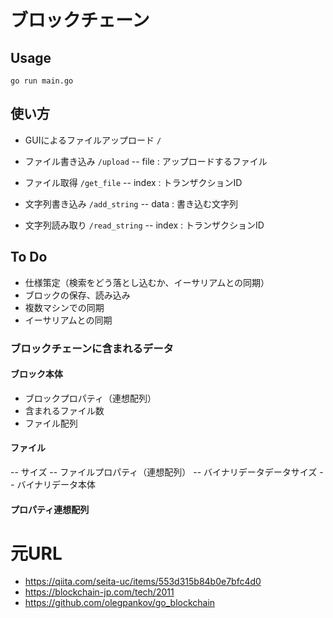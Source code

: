 # ブロックチェーン

## Usage
```
go run main.go
```

## 使い方

- GUIによるファイルアップロード
``/``

- ファイル書き込み
``/upload``
-- file : アップロードするファイル

- ファイル取得
``/get_file``
-- index : トランザクションID

- 文字列書き込み
``/add_string``
-- data : 書き込む文字列

- 文字列読み取り
``/read_string``
-- index : トランザクションID

## To Do

- 仕様策定（検索をどう落とし込むか、イーサリアムとの同期）
- ブロックの保存、読み込み
- 複数マシンでの同期
- イーサリアムとの同期

### ブロックチェーンに含まれるデータ

#### ブロック本体
- ブロックプロパティ（連想配列）
- 含まれるファイル数
- ファイル配列

#### ファイル
-- サイズ
-- ファイルプロパティ（連想配列）
-- バイナリデータデータサイズ
-- バイナリデータ本体

#### プロパティ連想配列

# 元URL
- https://qiita.com/seita-uc/items/553d315b84b0e7bfc4d0
- https://blockchain-jp.com/tech/2011
- https://github.com/olegpankov/go_blockchain

